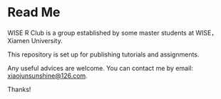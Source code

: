 Read Me
===========

WISE R Club is a group established by some master students at WISE，Xiamen University.

This repository is set up for publishing tutorials and assignments.

Any useful advices are welcome. You can contact me by email: xiaojunsunshine@126.com.

Thanks!
